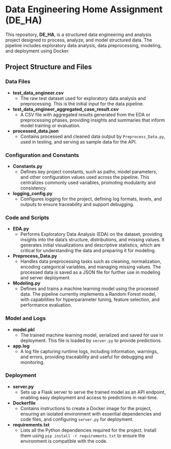 # Data Engineering Home Assignment (DE_HA)

This repository, **DE_HA**, is a structured data engineering and analysis project designed to process, analyze, and model structured data. The pipeline includes exploratory data analysis, data preprocessing, modeling, and deployment using Docker.

## Project Structure and Files

### Data Files
- **test_data_engineer.csv**  
  - The raw test dataset used for exploratory data analysis and preprocessing. This is the initial input for the data pipeline.
- **test_data_engineer_aggregated_case_result.csv**  
  - A CSV file with aggregated results generated from the EDA or preprocessing phases, providing insights and summaries that inform model training or evaluation.
- **processed_data.json**  
  - Contains processed and cleaned data output by `Preprocess_Data.py`, used in testing, and serving as sample data for the API.

### Configuration and Constants
- **Constants.py**  
  - Defines key project constants, such as paths, model parameters, and other configuration values used across the pipeline. This centralizes commonly used variables, promoting modularity and consistency.
- **logging_config.py**  
  - Configures logging for the project, defining log formats, levels, and outputs to ensure traceability and support debugging.

### Code and Scripts
- **EDA.py**  
  - Performs Exploratory Data Analysis (EDA) on the dataset, providing insights into the data’s structure, distributions, and missing values. It generates initial visualizations and descriptive statistics, which are critical for understanding the data and preparing it for modeling.
- **Preprocess_Data.py**  
  - Handles data preprocessing tasks such as cleaning, normalization, encoding categorical variables, and managing missing values. The processed data is saved as a JSON file for further use in modeling and server deployment.
- **Modeling.py**  
  - Defines and trains a machine learning model using the processed data. The pipeline currently implements a Random Forest model, with capabilities for hyperparameter tuning, feature selection, and performance evaluation.

### Model and Logs
- **model.pkl**  
  - The trained machine learning model, serialized and saved for use in deployment. This file is loaded by `server.py` to provide predictions.
- **app.log**  
  - A log file capturing runtime logs, including information, warnings, and errors, providing traceability and useful for debugging and monitoring.

### Deployment
- **server.py**  
  - Sets up a Flask server to serve the trained model as an API endpoint, enabling easy deployment and access to predictions in real-time.
- **Dockerfile**  
  - Contains instructions to create a Docker image for the project, ensuring an isolated environment with essential dependencies and code files, and configuring `server.py` for deployment.
- **requirements.txt**  
  - Lists all the Python dependencies required for the project. Install them using `pip install -r requirements.txt` to ensure the environment is compatible with the code.
